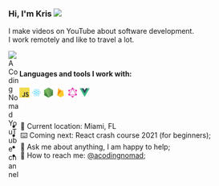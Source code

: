 ### Hi, I'm Kris <img src="https://media.giphy.com/media/hvRJCLFzcasrR4ia7z/giphy.gif" width="25px">

I make videos on YouTube about software development. <br />
I work remotely and like to travel a lot. 

<a href="https://www.youtube.com/c/acodingnomad">
  <img align="left" alt="A Coding Nomad YouTube channel" width="22px" src="https://raw.githubusercontent.com/peterthehan/peterthehan/master/assets/youtube.svg" />
</a> 
<br />

#### Languages and tools I work with:

<code><img height="20" src="https://raw.githubusercontent.com/github/explore/80688e429a7d4ef2fca1e82350fe8e3517d3494d/topics/javascript/javascript.png"></code>
<code><img height="20" src="https://raw.githubusercontent.com/github/explore/80688e429a7d4ef2fca1e82350fe8e3517d3494d/topics/react/react.png"></code>
<code><img height="20" src="https://raw.githubusercontent.com/github/explore/80688e429a7d4ef2fca1e82350fe8e3517d3494d/topics/nodejs/nodejs.png"></code>
<code><img height="20" src="https://raw.githubusercontent.com/github/explore/80688e429a7d4ef2fca1e82350fe8e3517d3494d/topics/firebase/firebase.png"></code>
<code><img height="20" src="https://raw.githubusercontent.com/github/explore/5c058a388828bb5fde0bcafd4bc867b5bb3f26f3/topics/graphql/graphql.png"></code>
<code><img height="20" src="https://raw.githubusercontent.com/github/explore/80688e429a7d4ef2fca1e82350fe8e3517d3494d/topics/vue/vue.png"></code>

<br />

- 📍 Current location: Miami, FL
- ⌨️ Coming next: React crash course 2021 (for beginners);
- 💬 Ask me about anything, I am happy to help;
- 💌 How to reach me: [@acodingnomad](https://www.instagram.com/acodingnomad/);
